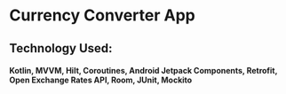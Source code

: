 # Currency Converter App
## Technology Used:
#### Kotlin, MVVM, Hilt, Coroutines, Android Jetpack Components, Retrofit, Open Exchange Rates API, Room, JUnit, Mockito
